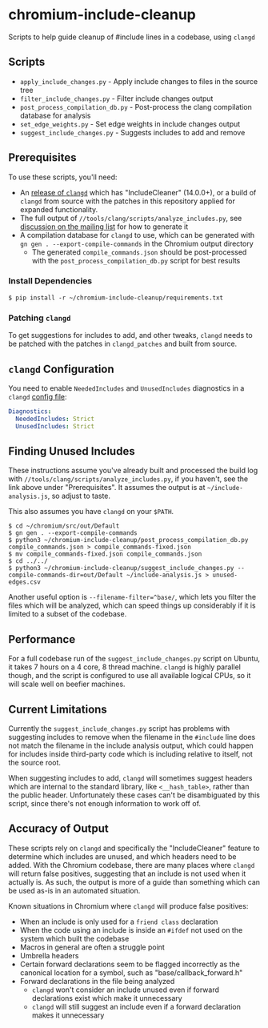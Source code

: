 # chromium-include-cleanup

Scripts to help guide cleanup of #include lines in a codebase, using `clangd`

## Scripts

* `apply_include_changes.py` - Apply include changes to files in the source
  tree
* `filter_include_changes.py` - Filter include changes output
* `post_process_compilation_db.py` - Post-process the clang compilation
  database for analysis
* `set_edge_weights.py` - Set edge weights in include changes output
* `suggest_include_changes.py` - Suggests includes to add and remove

## Prerequisites

To use these scripts, you'll need:

* An [release of `clangd`][clangd-releases] which has "IncludeCleaner"
  (14.0.0+), or a build of `clangd` from source with the patches in this
  repository applied for expanded functionality.
* The full output of `//tools/clang/scripts/analyze_includes.py`, see
  [discussion on the mailing list][include-analysis] for how to generate it
* A compilation database for `clangd` to use, which can be generated with
  `gn gen . --export-compile-commands` in the Chromium output directory
  * The generated `compile_commands.json` should be post-processed with
    the `post_process_compilation_db.py` script for best results

### Install Dependencies

```
$ pip install -r ~/chromium-include-cleanup/requirements.txt
```

### Patching `clangd`

To get suggestions for includes to add, and other tweaks, `clangd` needs to be
patched with the patches in `clangd_patches` and built from source.

## `clangd` Configuration

You need to enable `NeededIncludes` and `UnusedIncludes` diagnostics in a
`clangd` [config file][clangd-config]:

```yaml
Diagnostics:
  NeededIncludes: Strict
  UnusedIncludes: Strict
```

## Finding Unused Includes

These instructions assume you've already built and processed the build
log with `//tools/clang/scripts/analyze_includes.py`, if you haven't, see the link above under
"Prerequisites". It assumes the output is at `~/include-analysis.js`, so
adjust to taste.

This also assumes you have `clangd` on your `$PATH`.

```shell
$ cd ~/chromium/src/out/Default
$ gn gen . --export-compile-commands
$ python3 ~/chromium-include-cleanup/post_process_compilation_db.py compile_commands.json > compile_commands-fixed.json
$ mv compile_commands-fixed.json compile_commands.json
$ cd ../../
$ python3 ~/chromium-include-cleanup/suggest_include_changes.py --compile-commands-dir=out/Default ~/include-analysis.js > unused-edges.csv
```

Another useful option is `--filename-filter=^base/`, which lets you filter the
files which will be analyzed, which can speed things up considerably if it is
limited to a subset of the codebase.

## Performance

For a full codebase run of the `suggest_include_changes.py` script on Ubuntu,
it takes 7 hours on a 4 core, 8 thread machine. `clangd` is highly parallel
though, and the script is configured to use all available logical CPUs, so it
will scale well on beefier machines.

## Current Limitations

Currently the `suggest_include_changes.py` script has problems with suggesting
includes to remove when the filename in the `#include` line does not match the
filename in the include analysis output, which could happen for includes
inside third-party code which is including relative to itself, not the source
root.

When suggesting includes to add, `clangd` will sometimes suggest headers which
are internal to the standard library, like `<__hash_table>`, rather than the
public header. Unfortunately these cases can't be disambiguated by this script,
since there's not enough information to work off of.

## Accuracy of Output

These scripts rely on `clangd` and specifically the "IncludeCleaner" feature
to determine which includes are unused, and which headers need to be added.
With the Chromium codebase, there are many places where `clangd` will return
false positives, suggesting that an include is not used when it actually is.
As such, the output is more of a guide than something which can be used as-is
in an automated situation.

Known situations in Chromium where `clangd` will produce false positives:

* When an include is only used for a `friend class` declaration
* When the code using an include is inside an `#ifdef` not used on the system
  which built the codebase
* Macros in general are often a struggle point
* Umbrella headers
* Certain forward declarations seem to be flagged incorrectly as the canonical
  location for a symbol, such as "base/callback_forward.h"
* Forward declarations in the file being analyzed
  * `clangd` won't consider an include unused even if forward declarations
    exist which make it unnecessary
  * `clangd` will still suggest an include even if a forward declaration makes it
    unnecessary

[clangd-releases]: https://github.com/clangd/clangd/releases
[include-analysis]: https://groups.google.com/a/chromium.org/g/chromium-dev/c/0ZME4DuE06k
[clangd-config]: https://clangd.llvm.org/config#files
